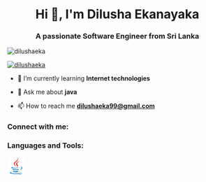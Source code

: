 <h1 align="center">Hi 👋, I'm Dilusha Ekanayaka</h1>
<h3 align="center">A passionate Software Engineer from Sri Lanka</h3>

<p align="left"> <img src="https://komarev.com/ghpvc/?username=dilushaeka&label=Profile%20views&color=0e75b6&style=flat" alt="dilushaeka" /> </p>

<p align="left"> <a href="https://github.com/ryo-ma/github-profile-trophy"><img src="https://github-profile-trophy.vercel.app/?username=dilushaeka" alt="dilushaeka" /></a> </p>

- 🌱 I’m currently learning **Internet technologies**

- 💬 Ask me about **java**

- 📫 How to reach me **dilushaeka99@gmail.com**

<h3 align="left">Connect with me:</h3>
<p align="left">
</p>

<h3 align="left">Languages and Tools:</h3>
<p align="left"> <a href="https://www.java.com" target="_blank" rel="noreferrer"> <img src="https://raw.githubusercontent.com/devicons/devicon/master/icons/java/java-original.svg" alt="java" width="40" height="40"/> </a> </p>
